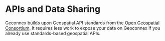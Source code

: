 # APIs and Data Sharing

Geconnex builds upon Geospatial API standards from the [Open Geospatial Consortium](https://www.ogc.org/). It requires less work to expose your data on Geoconnex if you already use standards-based geospatial APIs.

